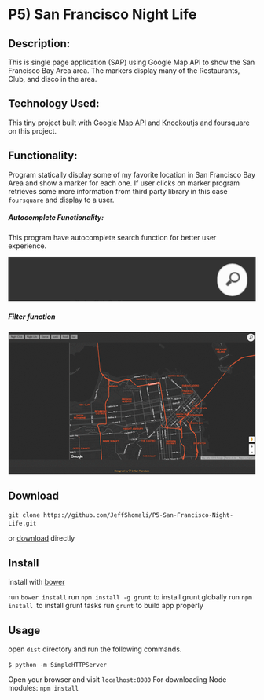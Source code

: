 # P5) San Francisco Night Life

## Description:
This is single page application (SAP) using Google Map API to show the San Francisco Bay Area area. The markers display many of the Restaurants, Club, and disco in the area.

## Technology Used:
This tiny project built with [Google Map API](https://developers.google.com/maps/) and [Knockoutjs](http://knockoutjs.com) and [foursquare](https://developer.foursquare.com) on this project.

## Functionality:
Program statically display some of my favorite location in San Francisco Bay Area and show a marker for each one. If user clicks on marker program retrieves some more information from third party library in this case `foursquare` and display to a user.

##### Autocomplete Functionality:

This program have autocomplete search function for better user experience.

![search](https://github.com/JeffShomali/P5-San-Francisco-Night-Life/blob/master/src/images/search.gif?raw=true")

##### Filter function
![search](https://github.com/JeffShomali/P5-San-Francisco-Night-Life/blob/master/src/images/filter.gif?raw=true")

## Download
`git clone https://github.com/JeffShomali/P5-San-Francisco-Night-Life.git`

or [download](https://github.com/JeffShomali/P5-San-Francisco-Night-Life/archive/master.zip) directly

## Install
install with [bower](http://bower.io)

run `bower install`
run `npm install -g grunt` to install grunt globally
run `npm install `to install grunt tasks
run `grunt` to build app properly

## Usage
open `dist` directory and run the following commands.

`$ python -m SimpleHTTPServer`

Open your browser and visit `localhost:8080` For downloading Node modules: `npm install`
